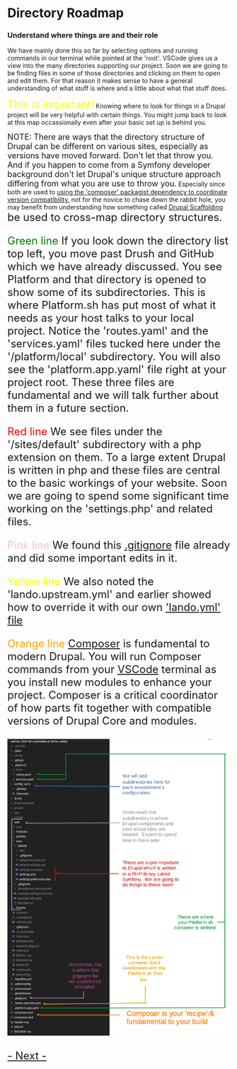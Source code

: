 
# Directory Roadmap

### Understand where things are and their role

We have mainly done this so far by selecting options and running commands in our terminal while pointed at the 'root'.  VSCode gives us a view into the many directories supporting our project.  Soon we are going to be finding files in some of those directories and clicking on them to open and edit them.  For that reason it makes sense to have a general understanding of what stuff is where and a little about what that stuff does.  

<font color=yellow size="5"> This is important!</font>  Knowing where to look for things in a Drupal project will be very helpful with certain things.  You might jump back to look at this map occassionally even after your basic set up is behind you.  

<font size=4>NOTE: There are ways that the directory structure of Drupal can be different on various sites, especially as versions have moved forward.  Don't let that throw you.  And if you happen to come from a Symfony developer background don't let Drupal's unique structure approach differing from what you are use to throw you.</font>  Especially since both are used to [using the 'composer' packagist dependency to coordinate version compatibility.](https://drupalize.me/tutorial/composer-configuration-drupal) not for the novice to chase down the rabbit hole, you may benefit from understanding how something called [Drupal Scaffolding](https://www.drupal.org/docs/develop/using-composer/using-drupals-composer-scaffold) <font size=5> be used to cross-map directory structures.

<font color=green>Green line</font> If you look down the directory list top left, you move past Drush and GitHub which we have already discussed.  You see Platform and that directory is opened to show some of its subdirectories.  This is where Platform.sh has put most of what it needs as your host talks to your local project.  Notice the 'routes.yaml' and the 'services.yaml' files tucked here under the '/platform/local' subdirectory.  You will also see the 'platform.app.yaml' file right at your project root.  These three files are fundamental and we will talk further about them in a future section.

<font color=red>Red line</font> We see files under the '/sites/default' subdirectory with a php extension on them.  To a large extent Drupal is written in php and these files are central to the basic workings of your website.  Soon we are going to spend some significant time working on the 'settings.php' and related files.

<font color=pink>Pink line</font> We found this [.gitignore](../cicd/gitignore.md) file already and did some important edits in it. 

<font color=yellow>Yellow line</font> We also noted the 'lando.upstream.yml' and earlier showed how to override it with our own ['lando.yml' file](../cicd/cruisevscode#note-about-the-tool-called-drush)

<font color=orange>Orange line</font> [Composer](../book/opensource.md#developer) is fundamental to modern Drupal.  You will run Composer commands from your [VSCode](../book/ide.md) terminal as you install new modules to enhance your project.  Composer is a critical coordinator of how parts fit together with compatible versions of Drupal Core and modules.<br>

<img src="../cicd/captures/directorymap.png"  width="900">



[- Next -](../cicd/configatroot.md)
